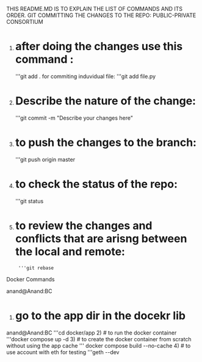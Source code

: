 
THIS README.MD IS TO EXPLAIN THE LIST OF COMMANDS AND ITS ORDER.
GIT COMMITTING THE CHANGES TO THE REPO: PUBLIC-PRIVATE CONSORTIUM 

1) # after doing the changes use this command : 
    '''git add .
    for commiting induvidual file: '''git add file.py

2) # Describe the nature of the change: 
    '''git commit -m "Describe your changes here"
        


3) # to push the changes to the branch: 
    '''git push origin master

4) # to check the status of the repo: 
    '''git status
5) # to review the changes and conflicts that are arisng between the local and remote: 
        '''git rebase


Docker Commands 

anand@Anand:BC
1) # go to the app dir in the docekr lib
anand@Anand:BC  '''cd docker/app
2) # to run the docker container 
             '''docker compose up -d 
3) # to create the docker container from scratch without using the app cache
            ''' docker compose build --no-cache
4) # to use account with eth for testing 
             '''geth --dev
